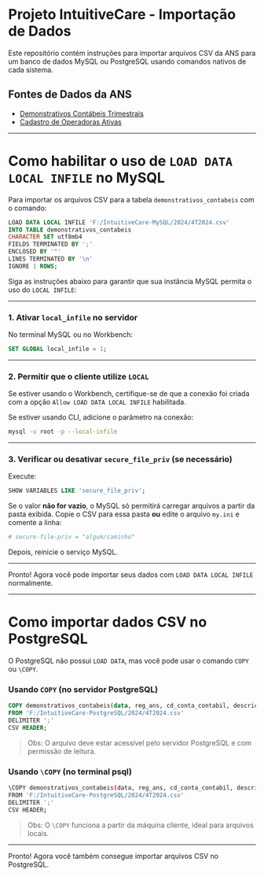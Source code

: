 
# Projeto IntuitiveCare - Importação de Dados

Este repositório contém instruções para importar arquivos CSV da ANS para um banco de dados MySQL ou PostgreSQL usando comandos nativos de cada sistema.

## Fontes de Dados da ANS

- [Demonstrativos Contábeis Trimestrais](https://dadosabertos.ans.gov.br/FTP/PDA/demonstracoes_contabeis/)
- [Cadastro de Operadoras Ativas](https://dadosabertos.ans.gov.br/FTP/PDA/operadoras_de_plano_de_saude_ativas/)

---

# Como habilitar o uso de `LOAD DATA LOCAL INFILE` no MySQL

Para importar os arquivos CSV para a tabela `demonstrativos_contabeis` com o comando:

```sql
LOAD DATA LOCAL INFILE 'F:/IntuitiveCare-MySQL/2024/4T2024.csv'
INTO TABLE demonstrativos_contabeis
CHARACTER SET utf8mb4
FIELDS TERMINATED BY ';'
ENCLOSED BY '"'
LINES TERMINATED BY '\n'
IGNORE 1 ROWS;
```

Siga as instruções abaixo para garantir que sua instância MySQL permita o uso do `LOCAL INFILE`:

---

### 1. Ativar `local_infile` no servidor

No terminal MySQL ou no Workbench:
```sql
SET GLOBAL local_infile = 1;
```

---

### 2. Permitir que o cliente utilize `LOCAL`

Se estiver usando o Workbench, certifique-se de que a conexão foi criada com a opção `Allow LOAD DATA LOCAL INFILE` habilitada.

Se estiver usando CLI, adicione o parâmetro na conexão:
```bash
mysql -u root -p --local-infile
```

---

### 3. Verificar ou desativar `secure_file_priv` (se necessário)

Execute:
```sql
SHOW VARIABLES LIKE 'secure_file_priv';
```

Se o valor **não for vazio**, o MySQL só permitirá carregar arquivos a partir da pasta exibida. Copie o CSV para essa pasta **ou** edite o arquivo `my.ini` e comente a linha:
```ini
# secure-file-priv = "algum/caminho"
```
Depois, reinicie o serviço MySQL.

---

Pronto! Agora você pode importar seus dados com `LOAD DATA LOCAL INFILE` normalmente.

---

# Como importar dados CSV no PostgreSQL

O PostgreSQL não possui `LOAD DATA`, mas você pode usar o comando `COPY` ou `\COPY`.

### Usando `COPY` (no servidor PostgreSQL)

```sql
COPY demonstrativos_contabeis(data, reg_ans, cd_conta_contabil, descricao, vl_saldo_inicial, vl_saldo_final)
FROM 'F:/IntuitiveCare-PostgreSQL/2024/4T2024.csv'
DELIMITER ';'
CSV HEADER;
```

> Obs: O arquivo deve estar acessível pelo servidor PostgreSQL e com permissão de leitura.

### Usando `\COPY` (no terminal psql)

```bash
\COPY demonstrativos_contabeis(data, reg_ans, cd_conta_contabil, descricao, vl_saldo_inicial, vl_saldo_final)
FROM 'F:/IntuitiveCare-PostgreSQL/2024/4T2024.csv'
DELIMITER ';'
CSV HEADER;
```

> Obs: O `\COPY` funciona a partir da máquina cliente, ideal para arquivos locais.

---

Pronto! Agora você também consegue importar arquivos CSV no PostgreSQL.
